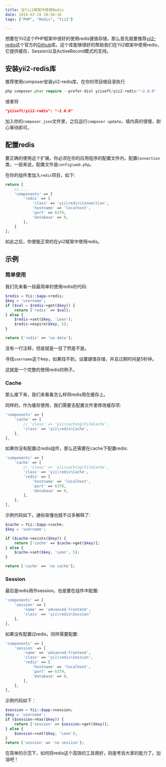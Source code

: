 ```yaml
---
title: 在Yii2框架中使用Redis
date: 2018-03-28 20:56:16
tags: ["PHP", "Redis", "Yii2"]

---
```


想要在Yii2这个PHP框架中很好的使用redis键值存储，那么首先就要推荐[yii2-redis](https://github.com/yiisoft/yii2-redis)这个官方的[Github](https://github.com/originalix)库。这个库能够很好的帮助我们在Yii2框架中使用redis，它提供缓存，Session以及ActiveRecord模式的支持。

## 安装yii2-redis库

推荐使用composer安装yii2-redis库，在你的项目根目录执行

```php
php composer.phar require --prefer-dist yiisoft/yii2-redis:"~2.0.0"
```

或者将

```json
"yiisoft/yii2-redis": "~2.0.0"
```

加入你的`composer.json`文件里，之后运行`composer update`，墙内真的很慢，耐心等待即可。

<!--more-->

## 配置redis

要正确的使用这个扩展，你必须在你的应用程序的配置文件内，配置`Connection`类，一般来说，配置文件是`config\web.php`。

在你的组件里加入`redis`项目，如下:

```php
return [
    //....
    'components' => [
        'redis' => [
            'class' => 'yii\redis\Connection',
            'hostname' => 'localhost',
            'port' => 6379,
            'database' => 0,
        ],
    ]
];
```

如此之后，你便能正常的在yii2框架中使用redis。

## 示例

### 简单使用

我们先来看一段最简单的使用redis的代码:

```php
$redis = Yii::$app->redis;
$key = 'username';
if ($val = $redis->get($key)) {
    return ['redis' => $val];
} else {
    $redis->set($key, 'Leon');
    $redis->expire($key, 5);
}

return ['redis' => 'no data'];
```

没有一行注释，但是就是一目了然是不是。

寻找`username`这个key，如果找不到，设置键值存储，并且过期时间是5秒钟。

这就是一个完整的使用redis的例子。

### Cache

那么接下来，我们来看看怎么样将redis用在缓存上。

同样的，作为缓存使用，我们需要去配置文件里修改缓存项:

```php
'components' => [
    'cache' => [
        // 'class' => 'yii\caching\FileCache',
        'class' => 'yii\redis\Cache',
    ],
],
```

如果你没有配置过redis组件，那么还需要在cache下配置redis:

```php
'components' => [
    'cache' => [
        // 'class' => 'yii\caching\FileCache',
        'class' => 'yii\redis\Cache',
        'redis' => [
            'hostname' => 'localhost',
            'port' => 6379,
            'database' => 0,
        ],
    ],
],
```

示例代码如下，通俗易懂也就不过多解释了:

```php
$cache = Yii::$app->cache;
$key = 'username';

if ($cache->exists($key)) {
    return ['cache' => $cache->get($key)];
} else {
    $cache->set($key, 'Leon', 5);
}

return ['cache' => 'no cache'];
```

### Session

最后是redis用作session。也是要在组件中配置:

```php
'components' => [
    'session' => [
        'name' => 'advanced-frontend',
        'class' => 'yii\redis\Session'
    ],
],
```

如果没有配置过redis，同样需要配置:

```php
'components' => [
    'session' => [
        'name' => 'advanced-frontend',
        'class' => 'yii\redis\Session',
        'redis' => [
            'hostname' => 'localhost',
            'port' => 6379,
            'database' => 0,
        ],
    ],
],
```

示例代码如下：

```php
$session = Yii::$app->session;
$key = 'username';
if ($session->has($key)) {
    return ['session' => $session->get($key)];
} else {
    $session->set($key, 'Leon');
}
return ['session' => 'no session'];
```

在简单的示范下，如何将redis这个高效的工具用好，则是考验大家的能力了。加油吧！